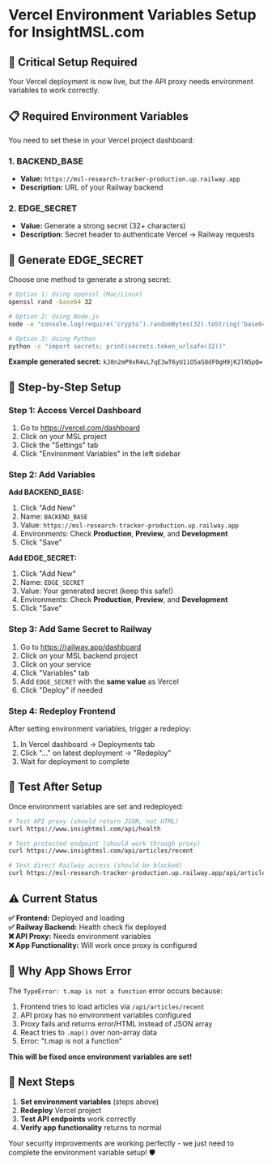 # Vercel Environment Variables Setup for InsightMSL.com

## 🚨 **Critical Setup Required**

Your Vercel deployment is now live, but the API proxy needs environment variables to work correctly.

## 📋 **Required Environment Variables**

You need to set these in your Vercel project dashboard:

### **1. BACKEND_BASE**
- **Value:** `https://msl-research-tracker-production.up.railway.app`
- **Description:** URL of your Railway backend

### **2. EDGE_SECRET**
- **Value:** Generate a strong secret (32+ characters)
- **Description:** Secret header to authenticate Vercel → Railway requests

## 🔐 **Generate EDGE_SECRET**

Choose one method to generate a strong secret:

```bash
# Option 1: Using openssl (Mac/Linux)
openssl rand -base64 32

# Option 2: Using Node.js
node -e "console.log(require('crypto').randomBytes(32).toString('base64'))"

# Option 3: Using Python
python -c "import secrets; print(secrets.token_urlsafe(32))"
```

**Example generated secret:** `kJ8n2mP9xR4vL7qE3wT6yU1iO5aS8dF0gH9jK2lN5pQ=`

## 🚀 **Step-by-Step Setup**

### **Step 1: Access Vercel Dashboard**
1. Go to https://vercel.com/dashboard
2. Click on your MSL project
3. Click the "Settings" tab
4. Click "Environment Variables" in the left sidebar

### **Step 2: Add Variables**

**Add BACKEND_BASE:**
1. Click "Add New"
2. Name: `BACKEND_BASE`
3. Value: `https://msl-research-tracker-production.up.railway.app`
4. Environments: Check **Production**, **Preview**, and **Development**
5. Click "Save"

**Add EDGE_SECRET:**
1. Click "Add New"
2. Name: `EDGE_SECRET`
3. Value: Your generated secret (keep this safe!)
4. Environments: Check **Production**, **Preview**, and **Development**
5. Click "Save"

### **Step 3: Add Same Secret to Railway**
1. Go to https://railway.app/dashboard
2. Click on your MSL backend project
3. Click on your service
4. Click "Variables" tab
5. Add `EDGE_SECRET` with the **same value** as Vercel
6. Click "Deploy" if needed

### **Step 4: Redeploy Frontend**
After setting environment variables, trigger a redeploy:
1. In Vercel dashboard → Deployments tab
2. Click "..." on latest deployment → "Redeploy"
3. Wait for deployment to complete

## 🧪 **Test After Setup**

Once environment variables are set and redeployed:

```bash
# Test API proxy (should return JSON, not HTML)
curl https://www.insightmsl.com/api/health

# Test protected endpoint (should work through proxy)
curl https://www.insightmsl.com/api/articles/recent

# Test direct Railway access (should be blocked)
curl https://msl-research-tracker-production.up.railway.app/api/articles/recent
```

## ⚠️ **Current Status**

**✅ Frontend:** Deployed and loading  
**✅ Railway Backend:** Health check fix deployed  
**❌ API Proxy:** Needs environment variables  
**❌ App Functionality:** Will work once proxy is configured  

## 🔧 **Why App Shows Error**

The `TypeError: t.map is not a function` error occurs because:

1. Frontend tries to load articles via `/api/articles/recent`
2. API proxy has no environment variables configured
3. Proxy fails and returns error/HTML instead of JSON array
4. React tries to `.map()` over non-array data
5. Error: "t.map is not a function"

**This will be fixed once environment variables are set!**

## 🎯 **Next Steps**

1. **Set environment variables** (steps above)
2. **Redeploy** Vercel project
3. **Test API endpoints** work correctly
4. **Verify app functionality** returns to normal

Your security improvements are working perfectly - we just need to complete the environment variable setup! 🛡️
